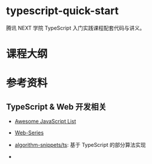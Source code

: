 # typescript-quick-start

腾讯 NEXT 学院 TypeScript 入门实践课程配套代码与讲义。

# 课程大纲

# 参考资料

## TypeScript & Web 开发相关

- [Awesome JavaScript List]()

- [Web-Series]()

- [algorithm-snippets/ts](https://github.com/wx-chevalier/algorithm-snippets): 基于 TypeScript 的部分算法实现

- []()
